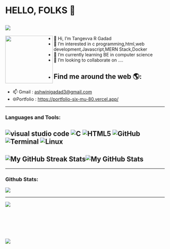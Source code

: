 <!---
##my status
--->

# HELLO, FOLKS 👋
![](https://komarev.com/ghpvc/?username=Ashwinigadad&color=brightgreen&styl=plastic)
-----------------------------------------------------------------------------------------------------------------------------------------------------------
 <a href="https://github.com/sponsors/M0nica"><img align="left" width="150" height="150" src="https://github.com/M0nica/M0nica/blob/main/octomonica/m0nica-octocat-rotating.gif?raw=true"></a>
- 👋 Hi, I’m Tangevva R Gadad
- 👀 I’m interested in c programming,html,web development,Javascript,MERN Stack,Docker
- 🌱 I’m currently learning BE in computer science 
- 💞️ I’m looking to collaborate on ....
- ## Find me around the web 🌎:
- 📫 Gmail : ashwinigadad3@gmail.com
- 🌐Portfolio : https://portfolio-six-mu-80.vercel.app/

  

-----------------------------------------------------------------------------------------------------------------------------------------------------------
### Languages and Tools:

![visual studio code](https://img.shields.io/badge/-vscode-333333?style=flat&logo=C%2B%2B&logoColor=vscode)
![C](https://img.shields.io/badge/-C-333333?style=flat&logo=C%2B%2B&logoColor=C)
![HTML5](https://img.shields.io/badge/-HTML5-333333?style=flat&logo=HTML5)
![GitHub](https://img.shields.io/badge/-GitHub-333333?style=flat&logo=GitHub)
![Terminal](https://img.shields.io/badge/-Terminal-333333?style=flat&logo=Terminal)
![Linux](https://img.shields.io/badge/-Linux-333333?style=flat&logo=Linux)
-----------------------------------------------------------------------------------------------------------------------------------------------------------
  <img src="http://github-readme-streak-stats.herokuapp.com?user=Ashwinigadad&theme=hacker&hide_border=true&date_format=j%20M%5B%20Y%5D" alt="My GitHub Streak Stats"><img src="https://github-readme-stats.vercel.app/api?username=Ashwinigadad&theme=dark&show_icons=true&hide_border=true&count_private=true&include_all_commits=true" alt="My GitHub Stats">
-----------------------------------------------------------------------------------------------------------------------------------------------------------
-----------------------------------------------------------------------------------------------------------------------------------------------------------
### Github Stats:

<!--<img alt="Ashwini's Activity Graph" src="https://activity-graph.herokuapp.com/graph?username=Ashwinigadad&theme=react-dark&area=true" width="100%">-->
<a> 
<!--<img src="https://github.com/Ashwinigadad/github-stats/blob/master/generated/overview.svg#gh-dark-mode-only" />-->
<img src="https://github.com/Ashwinigadad/github-stats/blob/master/generated/languages.svg#gh-dark-mode-only" />
</a>

-----------------------------------------------------------------------------------------------------------------------------------------------------------

<img align="left" src="https://github-readme-stats.vercel.app/api/top-langs/?username=Ashwinigadad&theme=dark&show_icons=true&layout=compact&hide=css,scss&count_private=true" /><br/><br/><br/><br/><br/><br/>



<img align="left" src="https://github-profile-trophy.vercel.app/?username=Ashwinigadad&rank=AA,B,AAA,A,C&theme=onedark&count_private=true" />
